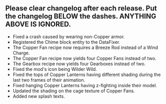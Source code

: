 Please clear changelog after each release.
Put the changelog BELOW the dashes. ANYTHING ABOVE IS IGNORED.
-----------------
- Fixed a crash caused by wearing non-Copper armor.
- Registered the Chime block entity to the DataFixer.
- The Copper Fan recipe now requires a Breeze Rod instead of a Wind Charge.
- The Copper Fan recipe now yields four Copper Fans instead of two.
- The Gearbox recipe now yields four Gearboxes instead of two.
- Fixed the mod's icon being Wilder Wild.
- Fixed the tops of Copper Lanterns having different shading during the last two frames of their animation.
- Fixed hanging Copper Lanterns having z-fighting inside their model.
- Updated the shading on the cage texture of Copper Fans.
- Added new splash texts.
